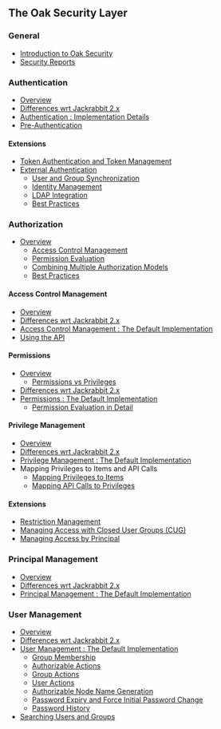 <!--
   Licensed to the Apache Software Foundation (ASF) under one or more
   contributor license agreements.  See the NOTICE file distributed with
   this work for additional information regarding copyright ownership.
   The ASF licenses this file to You under the Apache License, Version 2.0
   (the "License"); you may not use this file except in compliance with
   the License.  You may obtain a copy of the License at

       http://www.apache.org/licenses/LICENSE-2.0

   Unless required by applicable law or agreed to in writing, software
   distributed under the License is distributed on an "AS IS" BASIS,
   WITHOUT WARRANTIES OR CONDITIONS OF ANY KIND, either express or implied.
   See the License for the specific language governing permissions and
   limitations under the License.
  -->

The Oak Security Layer
--------------------------------------------------------------------------------

### General

* [Introduction to Oak Security](introduction.html)
* [Security Reports](reports.html)

### Authentication

* [Overview](authentication.html)
* [Differences wrt Jackrabbit 2.x](authentication/differences.html)
* [Authentication : Implementation Details](authentication/default.html)
* [Pre-Authentication](authentication/preauthentication.html)

#### Extensions

* [Token Authentication and Token Management](authentication/tokenmanagement.html)
* [External Authentication](authentication/externalloginmodule.html)
    * [User and Group Synchronization](authentication/usersync.html)
    * [Identity Management](authentication/identitymanagement.html)
    * [LDAP Integration](authentication/ldap.html)
    * [Best Practices](authentication/external/bestpractices.html)

### Authorization

* [Overview](authorization.html)
    * [Access Control Management](accesscontrol.html)
    * [Permission Evaluation](permission.html)
    * [Combining Multiple Authorization Models](authorization/composite.html)
    * [Best Practices](authorization/bestpractices.html)

#### Access Control Management

* [Overview](accesscontrol.html)
* [Differences wrt Jackrabbit 2.x](accesscontrol/differences.html)
* [Access Control Management : The Default Implementation](accesscontrol/default.html)
* [Using the API](accesscontrol/editing.html)

#### Permissions

* [Overview](permission.html)
    * [Permissions vs Privileges](permission/permissionsandprivileges.html)
* [Differences wrt Jackrabbit 2.x](permission/differences.html)
* [Permissions : The Default Implementation](permission/default.html)
    * [Permission Evaluation in Detail](permission/evaluation.html)

#### Privilege Management

* [Overview](privilege.html)
* [Differences wrt Jackrabbit 2.x](privilege/differences.html)
* [Privilege Management : The Default Implementation](privilege/default.html)
* Mapping Privileges to Items and API Calls
    * [Mapping Privileges to Items](privilege/mappingtoitems.html)
    * [Mapping API Calls to Privileges](privilege/mappingtoprivileges.html)

#### Extensions

* [Restriction Management](authorization/restriction.html)
* [Managing Access with Closed User Groups (CUG)](authorization/cug.html)
* [Managing Access by Principal](authorization/principalbased.html)

### Principal Management

* [Overview](principal.html)
* [Differences wrt Jackrabbit 2.x](principal/differences.html)
* [Principal Management : The Default Implementation](principal.html#default_implementation)

### User Management

* [Overview](user.html)
* [Differences wrt Jackrabbit 2.x](user/differences.html)
* [User Management : The Default Implementation](user/default.html)
    * [Group Membership](user/membership.html)
    * [Authorizable Actions](user/authorizableaction.html)
    * [Group Actions](user/groupaction.html)
    * [User Actions](user/useraction.html)
    * [Authorizable Node Name Generation](user/authorizablenodename.html)
    * [Password Expiry and Force Initial Password Change](user/expiry.html)
    * [Password History](user/history.html)
* [Searching Users and Groups](user/query.html)
